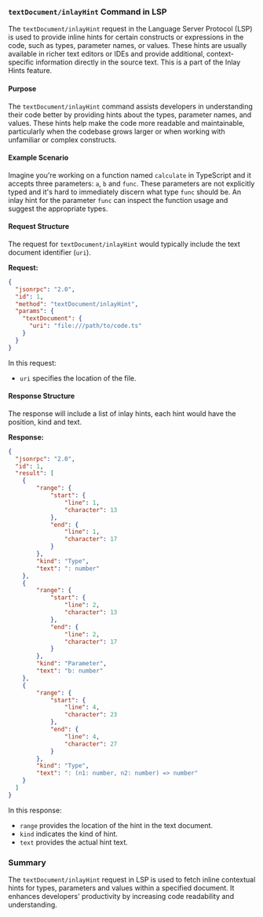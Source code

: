 ### `textDocument/inlayHint` Command in LSP

The `textDocument/inlayHint` request in the Language Server Protocol (LSP) is used to provide inline hints for certain constructs or expressions in the code, such as types, parameter names, or values. These hints are usually available in richer text editors or IDEs and provide additional, context-specific information directly in the source text. This is a part of the Inlay Hints feature.

#### Purpose

The `textDocument/inlayHint` command assists developers in understanding their code better by providing hints about the types, parameter names, and values. These hints help make the code more readable and maintainable, particularly when the codebase grows larger or when working with unfamiliar or complex constructs.

#### Example Scenario

Imagine you're working on a function named `calculate` in TypeScript and it accepts three parameters: `a`, `b` and `func`. These parameters are not explicitly typed and it's hard to immediately discern what type `func` should be. An inlay hint for the parameter `func` can inspect the function usage and suggest the appropriate types.

#### Request Structure

The request for `textDocument/inlayHint` would typically include the text document identifier (`uri`).

**Request:**

```json
{
  "jsonrpc": "2.0",
  "id": 1,
  "method": "textDocument/inlayHint",
  "params": {
    "textDocument": {
      "uri": "file:///path/to/code.ts"
    }
  }
}
```

In this request:
- `uri` specifies the location of the file.

#### Response Structure

The response will include a list of inlay hints, each hint would have the position, kind and text.

**Response:**

```json
{
  "jsonrpc": "2.0",
  "id": 1,
  "result": [
    {
        "range": {
            "start": {
                "line": 1,
                "character": 13
            },
            "end": {
                "line": 1,
                "character": 17
            }
        },
        "kind": "Type",
        "text": ": number"
    },
    {
        "range": {
            "start": {
                "line": 2,
                "character": 13
            },
            "end": {
                "line": 2,
                "character": 17
            }
        },
        "kind": "Parameter",
        "text": "b: number"
    },
    {
        "range": {
            "start": {
                "line": 4,
                "character": 23
            },
            "end": {
                "line": 4,
                "character": 27
            }
        },
        "kind": "Type",
        "text": ": (n1: number, n2: number) => number"
    }
  ]
}
```

In this response:
- `range` provides the location of the hint in the text document.
- `kind` indicates the kind of hint.
- `text` provides the actual hint text.

### Summary

The `textDocument/inlayHint` request in LSP is used to fetch inline contextual hints for types, parameters and values within a specified document. It enhances developers' productivity by increasing code readability and understanding.